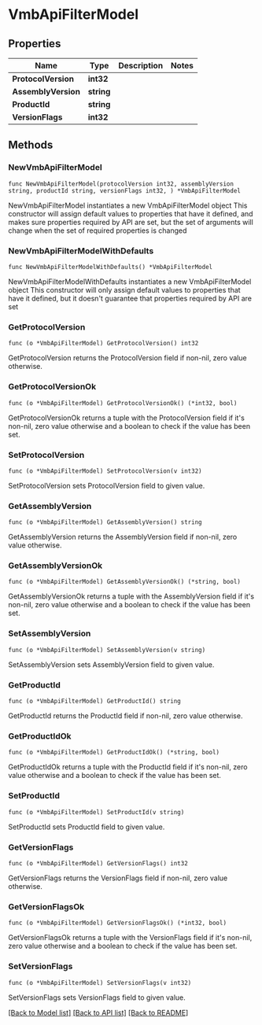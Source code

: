 # VmbApiFilterModel

## Properties

Name | Type | Description | Notes
------------ | ------------- | ------------- | -------------
**ProtocolVersion** | **int32** |  | 
**AssemblyVersion** | **string** |  | 
**ProductId** | **string** |  | 
**VersionFlags** | **int32** |  | 

## Methods

### NewVmbApiFilterModel

`func NewVmbApiFilterModel(protocolVersion int32, assemblyVersion string, productId string, versionFlags int32, ) *VmbApiFilterModel`

NewVmbApiFilterModel instantiates a new VmbApiFilterModel object
This constructor will assign default values to properties that have it defined,
and makes sure properties required by API are set, but the set of arguments
will change when the set of required properties is changed

### NewVmbApiFilterModelWithDefaults

`func NewVmbApiFilterModelWithDefaults() *VmbApiFilterModel`

NewVmbApiFilterModelWithDefaults instantiates a new VmbApiFilterModel object
This constructor will only assign default values to properties that have it defined,
but it doesn't guarantee that properties required by API are set

### GetProtocolVersion

`func (o *VmbApiFilterModel) GetProtocolVersion() int32`

GetProtocolVersion returns the ProtocolVersion field if non-nil, zero value otherwise.

### GetProtocolVersionOk

`func (o *VmbApiFilterModel) GetProtocolVersionOk() (*int32, bool)`

GetProtocolVersionOk returns a tuple with the ProtocolVersion field if it's non-nil, zero value otherwise
and a boolean to check if the value has been set.

### SetProtocolVersion

`func (o *VmbApiFilterModel) SetProtocolVersion(v int32)`

SetProtocolVersion sets ProtocolVersion field to given value.


### GetAssemblyVersion

`func (o *VmbApiFilterModel) GetAssemblyVersion() string`

GetAssemblyVersion returns the AssemblyVersion field if non-nil, zero value otherwise.

### GetAssemblyVersionOk

`func (o *VmbApiFilterModel) GetAssemblyVersionOk() (*string, bool)`

GetAssemblyVersionOk returns a tuple with the AssemblyVersion field if it's non-nil, zero value otherwise
and a boolean to check if the value has been set.

### SetAssemblyVersion

`func (o *VmbApiFilterModel) SetAssemblyVersion(v string)`

SetAssemblyVersion sets AssemblyVersion field to given value.


### GetProductId

`func (o *VmbApiFilterModel) GetProductId() string`

GetProductId returns the ProductId field if non-nil, zero value otherwise.

### GetProductIdOk

`func (o *VmbApiFilterModel) GetProductIdOk() (*string, bool)`

GetProductIdOk returns a tuple with the ProductId field if it's non-nil, zero value otherwise
and a boolean to check if the value has been set.

### SetProductId

`func (o *VmbApiFilterModel) SetProductId(v string)`

SetProductId sets ProductId field to given value.


### GetVersionFlags

`func (o *VmbApiFilterModel) GetVersionFlags() int32`

GetVersionFlags returns the VersionFlags field if non-nil, zero value otherwise.

### GetVersionFlagsOk

`func (o *VmbApiFilterModel) GetVersionFlagsOk() (*int32, bool)`

GetVersionFlagsOk returns a tuple with the VersionFlags field if it's non-nil, zero value otherwise
and a boolean to check if the value has been set.

### SetVersionFlags

`func (o *VmbApiFilterModel) SetVersionFlags(v int32)`

SetVersionFlags sets VersionFlags field to given value.



[[Back to Model list]](../README.md#documentation-for-models) [[Back to API list]](../README.md#documentation-for-api-endpoints) [[Back to README]](../README.md)


